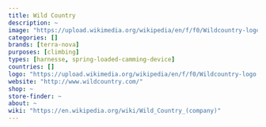 ```yaml
---
title: Wild Country
description: ~
image: "https://upload.wikimedia.org/wikipedia/en/f/f0/Wildcountry-logo.png"
categories: []
brands: [terra-nova]
purposes: [climbing]
types: [harnesse, spring-loaded-camming-device]
countries: []
logo: "https://upload.wikimedia.org/wikipedia/en/f/f0/Wildcountry-logo.png"
website: "http://www.wildcountry.com/"
shop: ~
store-finder: ~
about: ~
wiki: "https://en.wikipedia.org/wiki/Wild_Country_(company)"
---
```

